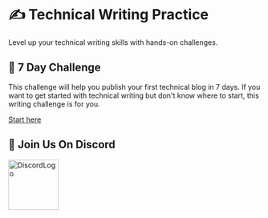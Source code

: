 # ✍ Technical Writing Practice

Level up your technical writing skills with hands-on challenges.

## 🎯 7 Day Challenge

This challenge will help you publish your first technical blog in 7 days. If you want to get started with technical writing but don't know where to start, this writing challenge is for you.

[Start here](./7_DAY_WRITING_CHALLENGE/DAY_1.md)

## 👋 Join Us On Discord

<a href="https://discord.gg/DFwsFKfgEB"><img src="https://seeklogo.com/images/D/discord-logo-134E148657-seeklogo.com.png" alt="DiscordLogo" width="100" height="100"></a>
